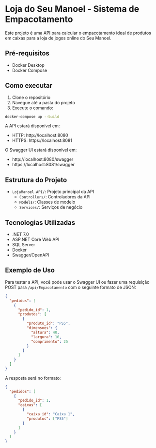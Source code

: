 # Loja do Seu Manoel - Sistema de Empacotamento

Este projeto é uma API para calcular o empacotamento ideal de produtos em caixas para a loja de jogos online do Seu Manoel.

## Pré-requisitos

- Docker Desktop
- Docker Compose

## Como executar

1. Clone o repositório
2. Navegue até a pasta do projeto
3. Execute o comando:
```bash
docker-compose up --build
```

A API estará disponível em:
- HTTP: http://localhost:8080
- HTTPS: https://localhost:8081

O Swagger UI estará disponível em:
- http://localhost:8080/swagger
- https://localhost:8081/swagger

## Estrutura do Projeto

- `LojaManoel.API/`: Projeto principal da API
  - `Controllers/`: Controladores da API
  - `Models/`: Classes de modelo
  - `Services/`: Serviços de negócio

## Tecnologias Utilizadas

- .NET 7.0
- ASP.NET Core Web API
- SQL Server
- Docker
- Swagger/OpenAPI

## Exemplo de Uso

Para testar a API, você pode usar o Swagger UI ou fazer uma requisição POST para `/api/Empacotamento` com o seguinte formato de JSON:

```json
{
  "pedidos": [
    {
      "pedido_id": 1,
      "produtos": [
        {
          "produto_id": "PS5",
          "dimensoes": {
            "altura": 40,
            "largura": 10,
            "comprimento": 25
          }
        }
      ]
    }
  ]
}
```

A resposta será no formato:

```json
{
  "pedidos": [
    {
      "pedido_id": 1,
      "caixas": [
        {
          "caixa_id": "Caixa 1",
          "produtos": ["PS5"]
        }
      ]
    }
  ]
}
``` 